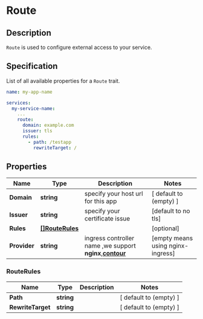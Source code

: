 # Route

## Description

`Route` is used to configure external access to your service.

## Specification

List of all available properties for a `Route` trait.

```yaml
name: my-app-name

services:
  my-service-name:
    ...
    route:
      domain: example.com
      issuer: tls
      rules:
        - path: /testapp
          rewriteTarget: /
```

## Properties

Name | Type | Description | Notes
------------ | ------------- | ------------- | -------------
**Domain** | **string** | specify your host url for this app | [ default to (empty) ]
**Issuer** | **string** | specify your certificate issue  | [default to no tls]
**Rules** | [**[]RouteRules**](#routerules) |  | [optional] 
**Provider** | **string** | ingress controller name ,we support **nginx**,**[contour](#https://github.com/projectcontour/contour)**  | [empty means using nginx-ingress]


### RouteRules

Name | Type | Description | Notes
------------ | ------------- | ------------- | -------------
**Path** | **string** |  | [ default to (empty) ]
**RewriteTarget** | **string** |  | [ default to (empty) ]

